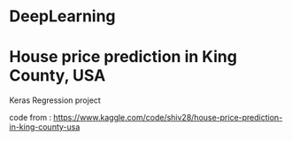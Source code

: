 # DeepLearning
# House price prediction in King County, USA
 Keras Regression project 

 
 code from : https://www.kaggle.com/code/shiv28/house-price-prediction-in-king-county-usa 

